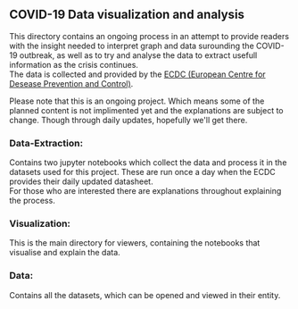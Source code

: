 COVID-19 Data visualization and analysis
---

This directory contains an ongoing process in an attempt to provide readers with the insight needed to interpret graph and data surounding the COVID-19 outbreak, as well as to try and analyse the data to extract usefull information as the crisis continues.<br>
The data is collected and provided by the [ECDC (European Centre for Desease Prevention and Control)](https://www.ecdc.europa.eu/en/publications-data/download-todays-data-geographic-distribution-covid-19-cases-worldwide).

Please note that this is an ongoing project. Which means some of the planned content is not implimented yet and the explanations are subject to change. Though through daily updates, hopefully we'll get there.

###  Data-Extraction: 

Contains two jupyter notebooks which collect the data and process it in the datasets used for this project. These are run once a day when the ECDC provides their daily updated datasheet.<br>
For those who are interested there are explanations throughout explaining the process.

### Visualization: 

This is the main directory for viewers, containing the notebooks that visualise and explain the data.

### Data: 

Contains all the datasets, which can be opened and viewed in their entity.
